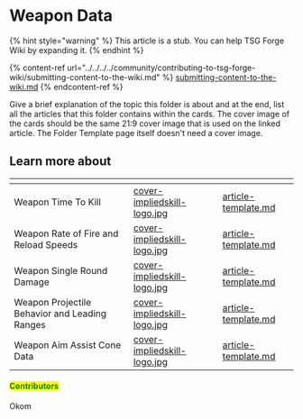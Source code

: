 # Weapon Data

{% hint style="warning" %}
This article is a stub. You can help TSG Forge Wiki by expanding it.
{% endhint %}

{% content-ref url="../../../../community/contributing-to-tsg-forge-wiki/submitting-content-to-the-wiki.md" %}
[submitting-content-to-the-wiki.md](../../../../community/contributing-to-tsg-forge-wiki/submitting-content-to-the-wiki.md)
{% endcontent-ref %}



Give a brief explanation of the topic this folder is about and at the end, list all the articles that this folder contains within the cards. The cover image of the cards should be the same 21:9 cover image that is used on the linked article. The Folder Template page itself doesn't need a cover image.



## Learn more about

<table data-view="cards"><thead><tr><th></th><th data-hidden data-card-cover data-type="files"></th><th data-hidden data-card-target data-type="content-ref"></th></tr></thead><tbody><tr><td>Weapon Time To Kill</td><td><a href="../../../../.gitbook/assets/cover-impliedskill-logo.jpg">cover-impliedskill-logo.jpg</a></td><td><a href="../../../../community/contributing-to-tsg-forge-wiki/folder-template/article-template.md">article-template.md</a></td></tr><tr><td>Weapon Rate of Fire and Reload Speeds</td><td><a href="../../../../.gitbook/assets/cover-impliedskill-logo.jpg">cover-impliedskill-logo.jpg</a></td><td><a href="../../../../community/contributing-to-tsg-forge-wiki/folder-template/article-template.md">article-template.md</a></td></tr><tr><td>Weapon Single Round Damage</td><td><a href="../../../../.gitbook/assets/cover-impliedskill-logo.jpg">cover-impliedskill-logo.jpg</a></td><td><a href="../../../../community/contributing-to-tsg-forge-wiki/folder-template/article-template.md">article-template.md</a></td></tr><tr><td>Weapon Projectile Behavior and Leading Ranges</td><td><a href="../../../../.gitbook/assets/cover-impliedskill-logo.jpg">cover-impliedskill-logo.jpg</a></td><td><a href="../../../../community/contributing-to-tsg-forge-wiki/folder-template/article-template.md">article-template.md</a></td></tr><tr><td>Weapon Aim Assist Cone Data</td><td><a href="../../../../.gitbook/assets/cover-impliedskill-logo.jpg">cover-impliedskill-logo.jpg</a></td><td><a href="../../../../community/contributing-to-tsg-forge-wiki/folder-template/article-template.md">article-template.md</a></td></tr></tbody></table>



#### <mark style="color:green;">Contributors</mark>

Okom
